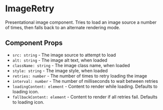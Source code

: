 # ImageRetry

Presentational image component. Tries to load an image source a number of times, then falls back to an alternate rendering mode.

## Component Props

- `src: string` - The image source to attempt to load
- `alt: string` - The image alt text, when loaded
- `className: string` - The image class name, when loaded
- `style: string` - The image style, when loaded
- `retries: number` - The number of times to retry loading the image
- `interval: number` - The number of milliseconds to wait between retries
- `loadingContent: element` - Content to render while loading. Defaults to loading icon.
- `fallbackContent: element` - Content to render if all retries fail. Defaults to loading icon.
